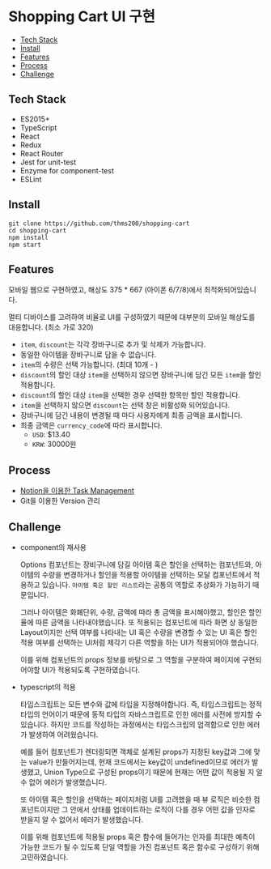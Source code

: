 # Shopping Cart UI 구현

* [Tech Stack](https://github.com/thms200/shopping-cart#Tech-Stack)
* [Install](https://github.com/thms200/shopping-cart#Install)
* [Features](https://github.com/thms200/shopping-cart#Features)
* [Process](https://github.com/thms200/shopping-cart#Process)
* [Challenge](https://github.com/thms200/shopping-cart#Challenge)

## Tech Stack
- ES2015+
- TypeScript
- React
- Redux
- React Router
- Jest for unit-test
- Enzyme for component-test
- ESLint

## Install
```
git clone https://github.com/thms200/shopping-cart
cd shopping-cart
npm install
npm start
```

## Features
모바일 웹으로 구현하였고, 해상도 375 * 667 (아이폰 6/7/8)에서 최적화되어있습니다.

멀티 디바이스를 고려하여 비율로 UI를 구성하였기 때문에 대부분의 모바일 해상도를 대응합니다. (최소 가로 320)

- `item`, `discount`는 각각 장바구니로 추가 및 삭제가 가능합니다.
- 동일한 아이템을 장바구니로 담을 수 없습니다.
- `item`의 수량은 선택 가능합니다. (최대 10개 - )
- `discount`의 할인 대상 `item`을 선택하지 않으면 장바구니에 담긴 모든 `item`을 할인 적용합니다.
- `discount`의 할인 대상 `item`을 선택한 경우 선택한 항목만 할인 적용합니다.
- `item`을 선택하지 않으면 `discount`는 선택 창은 비활성화 되어있습니다.
- 장바구니에 담긴 내용이 변경될 때 마다 사용자에게 최종 금액을 표시합니다.
- 최종 금액은 `currency_code`에 따라 표시합니다.
  - `USD`: $13.40
  - `KRW`: 30000원

## Process
- [Notion을 이용한 Task Management](https://www.notion.so/0986db43491d40518cea43fe70b04803?v=f3d5f957d55a4fea90c589b95007485b)
- Git을 이용한 Version 관리

## Challenge
- component의 재사용

  Options 컴포넌트는 장비구니에 담길 아이템 혹은 할인을 선택하는 컴포넌트와, 아이템의 수량을 변경하거나 할인을 적용할 아이템을 선택하는 모달 컴포넌트에서 적용하고 있습니다. `아이템 혹은 할인 리스트`라는 공통의 역할로 추상화가 가능하기 때문입니다.

  그러나 아이템은 화폐단위, 수량, 금액에 따라 총 금액을 표시해야했고, 할인은 할인율에 따른 금액을 나타내야했습니다. 또 적용되는 컴포넌트에 따라 화면 상 동일한 Layout이지만 선택 여부를 나타내는 UI 혹은 수량을 변경할 수 있는 UI 혹은 할인 적용 여부를 선택하는 UI처럼 제각기 다른 역할을 하는 UI가 적용되어야 했습니다.
  
  이를 위해 컴포넌트의 props 정보를 바탕으로 그 역할을 구분하여 페이지에 구현되어야할 UI가 적용되도록 구현하였습니다.

- typescript의 적용

  타입스크립트는 모든 변수와 값에 타입을 지정해야합니다. 즉, 타입스크립트는 정적 타입의 언어이기 때문에 동적 타입의 자바스크립트로 인한 에러를 사전에 방지할 수 있습니다. 하지만 코드를 작성하는 과정에서는 타입스크립의 엄격함으로 인한 에러가 발생하여 어려웠습니다.

  예를 들어 컴포넌트가 렌더링되면 객체로 설계된 props가 지정된 key값과 그에 맞는 value가 만들어지는데, 현재 코드에서는 key값이 undefined이므로 에러가 발생했고, Union Type으로 구성된 props이기 때문에 현재는 어떤 값이 적용될 지 알 수 없어 에러가 발생했습니다.

  또 아이템 혹은 할인을 선택하는 페이지처럼 UI를 고려했을 때 뷰 로직은 비슷한 컴포넌트이지만 그 안에서 상태를 업데이트하는 로직이 다를 경우 어떤 값을 인자로 받을지 알 수 없어서 에러가 발생했습니다.

  이를 위해 컴포넌트에 적용될 props 혹은 함수에 들어가는 인자를 최대한 예측이 가능한 코드가 될 수 있도록 단일 역할을 가진 컴포넌트 혹은 함수로 구성하기 위해 고민하였습니다.
